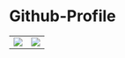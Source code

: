 # Github-Profile

<center>
  <table>
    <tr>
      <td>
        <picture>
         <source
           srcset="https://github-readme-stats.vercel.app/api?username=kntg&show_icons=true&theme=dark"
           media="(prefers-color-scheme: dark)"
         />
         <source
           srcset="https://github-readme-stats.vercel.app/api?username=kntg&show_icons=true"
           media="(prefers-color-scheme: light), (prefers-color-scheme: no-preference)"
         />
         <img src="https://github-readme-stats.vercel.app/api?username=kntg&show_icons=true" />
       </picture>
      </td>
      <td>
        <picture>
         <source
           srcset="https://github-readme-stats.vercel.app/api/top-langs/?username=kntg&show_icons=true&theme=dark&layout=compact&langs_count=10&hide=html,tsql,scss,css"
           media="(prefers-color-scheme: dark)"
         />
         <source
           srcset="https://github-readme-stats.vercel.app/api/top-langs/?username=kntg&show_icons=true&layout=compact&langs_count=10&hide=html,tsql,scss,css"
           media="(prefers-color-scheme: light), (prefers-color-scheme: no-preference)"
         />
         <img src="https://github-readme-stats.vercel.app/api/top-langs/?username=kntg&show_icons=true&layout=compact&langs_count=10&hide=html,tsql,scss,css" />
       </picture>
      </td>
    </tr>   
  </table>
</center>